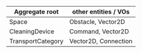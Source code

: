 |Aggregate root | other entities / VOs |
|---|---|
| Space | Obstacle, Vector2D |
| CleaningDevice | Command, Vector2D |
| TransportCategory | Vector2D, Connection |